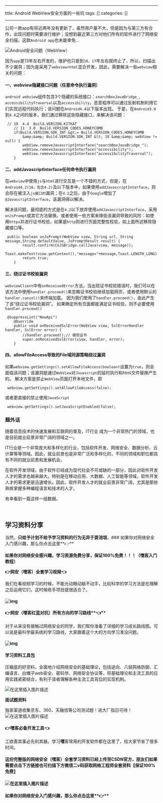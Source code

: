 
--- 
title:  Android WebView安全方面的一些坑 
tags: []
categories: [] 

---
>  
 公司一款app有将近两年没有更新了，虽然用户量不大，但是因为与第三方有合作，出现问题时需要进行维护；没想到最近第三方对他们所有的软件进行了网络安全扫描，这款`Android app`也未能幸免… 


<img src="https://img-blog.csdnimg.cn/img_convert/c18555d246f8d2c15e067197e8d47688.jpeg" alt="Android安全问题（WebView）">

因为`app`是13年左右开发的，维护也只是到`16、17`年左右就终止了，所以，扫描出不少漏洞；因为是采用了`webview+html`混合开发，因此，需要解决一些`webview`相关的问题：

#### 一、webview隐藏接口问题（任意命令执行漏洞）

`android webview`组件包含3个隐藏的系统接口：`searchBoxJavaBridge_`, `accessibilityTraversal`以及`accessibility`，恶意程序可以通过反射机制利用它们实现远程代码执行；该问题在`Android4.4`以下版本出现。 于是，在`Android3.0`到`4.4`之间的版本，我们通过移除这些隐藏接口，来解决该问题：

```
 // 19  4.4  Build.VERSION.KITKAT
    // 11  3.0  Build.VERSION_CODES.HONEYCOMB
    if(Build.VERSION.SDK_INT &gt;= Build.VERSION_CODES.HONEYCOMB 
        &amp;&amp; Build.VERSION.SDK_INT &lt; 19 &amp;&amp; webView != null) { 
        webView.removeJavascriptInterface("searchBoxJavaBridge_");
        webView.removeJavascriptInterface("accessibility");
        webView.removeJavascriptInterface("accessibilityTraversal");
    } 

```

#### 二、addJavascriptInterface任何命令执行漏洞

在`webview`中使用`js`与`html`进行交互是一个不错的方式，但是，在`Android4.2(16，包含4.2)`及以下版本中，如果使用`addJavascriptInterface`，则会存在被注入`js接口的`漏洞；在`4.2`之后，由于`Google`增加了`@JavascriptInterface`，该漏洞得以解决。

解决该问题，最彻底的方式是在`4.2`以下放弃使用`addJavascriptInterface`，采用`onJsPrompt`或其它方法替换。或者使用一些方案来降低该漏洞导致的风险：如使用`https`并进行证书校验，如果是`http`则进行页面完整性校验，如上面所述移除隐藏接口等。

```
 public boolean onJsPrompt(WebView view, String url, String message,String defaultValue, JsPromptResult result) {
        result.confirm(CGJSBridge.callJava(view, message));
        Toast.makeText(view.getContext(),"message="+message,Toast.LENGTH_LONG).show();
        return true;
    } 

```

#### 三、绕过证书校验漏洞

`webviewClient`中有`onReceivedError`方法，当出现证书校验错误时，我们可以在该方法中使用`handler.proceed()`来忽略证书校验继续加载网页，或者使用默认的`handler.cancel()`来终端加载。 因为我们使用了`handler.proceed()`，由此产生了该“绕过证书校验漏洞”。 如果确定所有页面都能满足证书校验，则不必要使用`handler.proceed()`

```
 @SuppressLint("NewApi")
    @Override
    public void onReceivedSslError(WebView view, SslErrorHandler handler, SslError error) {
        //handler.proceed();// 接受证书
        super.onReceivedSslError(view, handler, error);
    } 

```

#### 四、allowFileAccess导致的File域同源策略绕过漏洞

如果`webview.getSettings().setAllowFileAccess(boolean)`设置为`true`，则会面临该问题；该漏洞是通过`WebView`对`Javascript`的延时执行和html文件替换产生的。 解决方案是禁止`WebView`页面打开本地文件，即

```
 webview.getSettings().setAllowFileAccess(false); 

```

或者更直接的禁止使用`JavaScript`

```
 webview.getSettings().setJavaScriptEnabled(false); 

```

### 题外话

随着信息技术的快速发展和互联网的普及，IT行业 成为一个非常热门的领域，也是目前就业前景非常广阔的领域之一。

IT行业是一个非常庞大和多样化的行业，包括软件开发、网络安全、数据分析、云计算等等领域。因此，就业前景也是非常广泛和多样化的，不同的领域和职位都具有不同的就业前景和发展机会。

在软件开发领域，由于软件已经成为现代社会不可或缺的一部分，因此对软件开发人才的需求也越来越大。特别是在移动应用、大数据、人工智能等领域，软件开发人才的需求更是迅速增长。因此，软件开发人才的就业前景非常广阔，尤其是那些熟练掌握多种编程语言和技术的人才。

有幸看到一篇这样一组数据。 <img src="https://img-blog.csdnimg.cn/c3114b9c3bf947adb177b7aaf91e1be5.png" alt="">

<img src="https://img-blog.csdnimg.cn/img_convert/d5f06d6b9945fd6e8a5f92a0198e5446.png" alt="">

<img src="https://img-blog.csdnimg.cn/img_convert/9cf857398f52a97ff49d437ac5fe690a.png" alt="">

## 学习资料分享

当然，**只给予计划不给予学习资料的行为无异于耍流氓**，### 如果你对网络安全入门感兴趣，那么你点击这里**👉**

**如果你对网络安全感兴趣，学习资源免费分享，保证100%免费！！！（嘿客入门教程）**

**👉网安（嘿客）全套学习视频👈**

我们在看视频学习的时候，不能光动眼动脑不动手，比较科学的学习方法是在理解之后运用它们，这时候练手项目就很适合了。

#### 

#### <img src="https://img-blog.csdnimg.cn/img_convert/d1c617b78ee48eda7601e5b803e69276.png" alt="img">

#### **👉网安（嘿客红蓝对抗）所有方向的学习路线****👈**

对于从来没有接触过网络安全的同学，我们帮你准备了详细的学习成长路线图。可以说是最科学最系统的学习路线，大家跟着这个大的方向学习准没问题。

#### <img src="https://img-blog.csdnimg.cn/img_convert/de55dfd737dae0cf88e416d0454b17a8.png" alt="img">

#### 学习资料工具包

压箱底的好资料，全面地介绍网络安全的基础理论，包括逆向、八层网络防御、汇编语言、白帽子web安全、密码学、网络安全协议等，将基础理论和主流工具的应用实践紧密结合，有利于读者理解各种主流工具背后的实现机制。

<img src="https://img-blog.csdnimg.cn/9609a53465cf4253b492a5185896fa71.png" alt="在这里插入图片描述">

**面试题资料**

独家渠道收集京东、360、天融信等公司测试题！进大厂指日可待！ <img src="https://img-blog.csdnimg.cn/f5f267c281c543fb9cc9af53b9003a37.png" alt="在这里插入图片描述">

#### **👉<strong><strong>嘿客必备开发工具**</strong>👈</strong>

工欲善其事必先利其器。学习**嘿**客常用的开发软件都在这里了，给大家节省了很多时间。

#### 这份完整版的网络安全（**嘿**客）全套学习资料已经上传至CSDN官方，朋友们如果需要点击下方链接**也可扫描下方微信二v码获取网络工程师全套资料**【保证100%免费】

#### <img src="https://img-blog.csdnimg.cn/img_convert/16c400294b6fda8f01400f24f1f12b0c.png" alt="在这里插入图片描述">

#### 如果你对网络安全入门感兴趣，那么你点击这里**👉**
